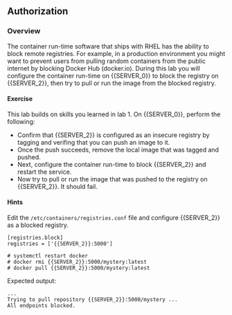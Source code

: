 ## Authorization

### Overview

The container run-time software that ships with RHEL has the ability to block remote registries. For example, in a production environment you might want to prevent users from pulling random containers from the public internet by blocking Docker Hub (docker.io). During this lab you will configure the container run-time on {{SERVER_0}} to block the registry on {{SERVER_2}}, then try to pull or run the image from the blocked registry.

#### Exercise

This lab builds on skills you learned in lab 1. On {{SERVER_0}}, perform the following:

* Confirm that {{SERVER_2}} is configured as an insecure registry by tagging and verifing that you can push an image to it.
* Once the push succeeds, remove the local image that was tagged and pushed.
* Next, configure the container run-time to block {{SERVER_2}} and restart the service.
* Now try to pull or run the image that was pushed to the registry on {{SERVER_2}}. It should fail.

#### Hints

Edit the `/etc/containers/registries.conf` file and configure {{SERVER_2}} as a blocked registry.

~~~shell
[registries.block]
registries = ['{{SERVER_2}}:5000']
~~~

~~~shell
# systemctl restart docker
# docker rmi {{SERVER_2}}:5000/mystery:latest
# docker pull {{SERVER_2}}:5000/mystery:latest
~~~

Expected output:

~~~shell
...
Trying to pull repository {{SERVER_2}}:5000/mystery ... 
All endpoints blocked.
~~~
